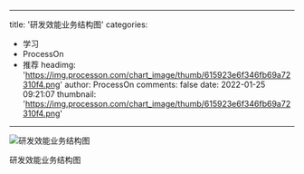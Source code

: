 
---
title: '研发效能业务结构图'
categories: 
 - 学习
 - ProcessOn
 - 推荐
headimg: 'https://img.processon.com/chart_image/thumb/615923e6f346fb69a72310f4.png'
author: ProcessOn
comments: false
date: 2022-01-25 09:21:07
thumbnail: 'https://img.processon.com/chart_image/thumb/615923e6f346fb69a72310f4.png'
---

<div>   
<img class="thumb" alt="研发效能业务结构图" src="https://img.processon.com/chart_image/thumb/615923e6f346fb69a72310f4.png" referrerpolicy="no-referrer">
<p>研发效能业务结构图</p>  
</div>
            